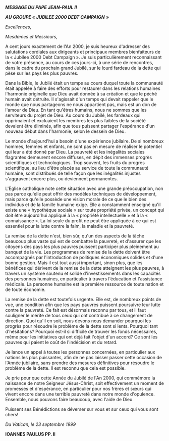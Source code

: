 ***MESSAGE DU PAPE JEAN-PAUL II***

***AU GROUPE « JUBILEE 2000 DEBT CAMPAIGN*** ***»***

*Excellences,*

*Mesdames et Messieurs,*

A cent jours exactement de l'An 2000, je suis heureux d'adresser des salutations cordiales aux dirigeants et principaux membres bienfaiteurs de la « Jubilee 2000 Debt Campaign ». Je suis particulièrement reconnaissant de votre présence, au cours de ces jours-ci, à une série de rencontres, dans le cadre du prochain grand Jubilé, sur le lourd fardeau de la dette qui pèse sur les pays les plus pauvres.

Dans la Bible, le Jubilé était un temps au cours duquel toute la communauté était appelée à faire des efforts pour restaurer dans les relations humaines l'harmonie originelle que Dieu avait donnée à sa création et que le péché humain avait détruite. Il s'agissait d'un temps qui devait rappeler que le monde que nous partageons ne nous appartient pas, mais est un don de l'amour de Dieu. En tant qu'êtres humains, nous ne sommes que les serviteurs du projet de Dieu. Au cours du Jubilé, les fardeaux qui opprimaient et excluaient les membres les plus faibles de la société devaient être éliminés, afin que tous puissent partager l'espérance d'un nouveau début dans l'harmonie, selon le dessein de Dieu.

Le monde d'aujourd'hui a besoin d'une expérience jubilaire. De si nombreux hommes, femmes et enfants, ne sont pas en mesure de réaliser le potentiel qui leur a été donné par Dieu. La pauvreté et les inégalités sociales flagrantes demeurent encore diffuses, en dépit des immenses progrès scientifiques et technologiques. Trop souvent, les fruits du progrès scientifique, au lieu d'être placés au service de toute la communauté humaine, sont distribués de telle façon que les inégalités injustes s'aggravent encore plus, ou deviennent permanentes.

L'Eglise catholique note cette situation avec une grande préoccupation, non pas parce qu'elle peut offrir des modèles techniques de développement, mais parce qu'elle possède une vision morale de ce que le bien des individus et de la famille humaine exige. Elle a constamment enseigné qu'il existe une « hypothèque sociale » sur toute propriété privée, un concept qui doit être aujourd'hui appliqué à la « propriété intellectuelle » et à la « connaissance ». La loi seule du profit ne peut être appliquée à ce qui est essentiel pour la lutte contre la faim, la maladie et la pauvreté.

La remise de la dette n'est, bien sûr, qu'un des aspects de la tâche beaucoup plus vaste qui est de combattre la pauvreté, et d'assurer que les citoyens des pays les plus pauvres puissent participer plus pleinement au banquet de la vie. Les programmes de remise de la dette doivent être accompagnés par l'introduction de politiques économiques solides et d'une bonne gestion. Mais il est tout aussi important, sinon plus, que les bénéfices qui dérivent de la remise de la dette atteignent les plus pauvres, à travers un système soutenu et solide d'investissements dans les capacités des personnes humaines, en particulier à travers l'éducation et l'assistance médicale. La personne humaine est la première ressource de toute nation et de toute économie.

La remise de la dette est toutefois urgente. Elle est, de nombreux points de vue, une condition afin que les pays pauvres puissent poursuivre leur lutte contre la pauvreté. Ce fait est désormais reconnu par tous, et il faut souligner le mérite de tous ceux qui ont contribué à ce changement de direction. Quoi qu'il en soit, nous devons nous demander pourquoi les progrès pour résoudre le problème de la dette sont si lents. Pourquoi tant d'hésitations? Pourquoi est-il si difficile de trouver les fonds nécessaires, même pour les initiatives qui ont déjà fait l'objet d'un accord? Ce sont les pauvres qui paient le coût de l'indécision et du retard.

Je lance un appel à toutes les personnes concernées, en particulier aux nations les plus puissantes, afin de ne pas laisser passer cette occasion de l'Année jubilaire, sans prendre des mesures définitives pour résoudre le problème de la dette. Il est reconnu que cela est possible.

Je prie pour que cette Année du Jubilé de l'An 2000, qui commémore la naissance de notre Seigneur Jésus-Christ, soit effectivement un moment de promesses et d'espérance, en particulier pour nos frères et sœurs qui vivent encore dans une terrible pauvreté dans notre monde d'opulence. Ensemble, nous pouvons faire beaucoup, avec l'aide de Dieu.

Puissent ses Bénédictions se déverser sur vous et sur ceux qui vous sont chers!

*Du Vatican, le 23 septembre 1999*

**IOANNES PAULUS PP. II**